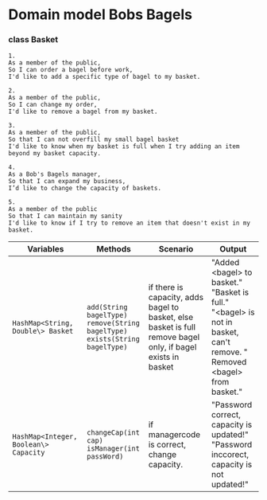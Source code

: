 # Domain model Bobs Bagels

### class Basket
```
1.
As a member of the public,
So I can order a bagel before work,
I'd like to add a specific type of bagel to my basket.
```
```
2.
As a member of the public,
So I can change my order,
I'd like to remove a bagel from my basket.
```
```
3.
As a member of the public,
So that I can not overfill my small bagel basket
I'd like to know when my basket is full when I try adding an item beyond my basket capacity.
```
```
4.
As a Bob's Bagels manager,
So that I can expand my business,
I’d like to change the capacity of baskets.
```
```
5.
As a member of the public
So that I can maintain my sanity
I'd like to know if I try to remove an item that doesn't exist in my basket.
```

| Variables                             | Methods                                                                               | Scenario                                                                                                               | Output                                                                                                                                    |
|---------------------------------------|---------------------------------------------------------------------------------------|------------------------------------------------------------------------------------------------------------------------|-------------------------------------------------------------------------------------------------------------------------------------------|
| `HashMap<String, Double\> Basket`     | `add(String bagelType)`<br> `remove(String bagelType)` <br>`exists(String bagelType)` | if there is capacity, adds bagel to basket, else basket is full<br>  remove bagel only, if bagel exists in basket <br> | "Added <bagel\> to basket."<br> "Basket is full."<br> "<bagel\> is not in basket, can't remove. "<br> Removed <bagel\> <br> from basket." |
| `HashMap<Integer, Boolean\> Capacity` | `changeCap(int cap)` <br> `isManager(int passWord)`                                   | if managercode is correct, change capacity. <br>                                                                       | "Password correct, capacity is updated!" <br> "Password inccorect, capacity is not updated!"                                              |


